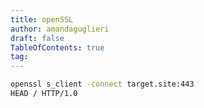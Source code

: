 ```yaml
---
title: openSSL
author: amandaguglieri
draft: false
TableOfContents: true
tag: 
---
```



```bash
openssl s_client -connect target.site:443
HEAD / HTTP/1.0
```

